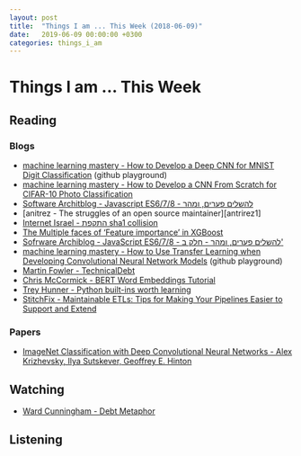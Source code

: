 ```yaml
---
layout: post
title:  "Things I am ... This Week (2018-06-09)"
date:   2019-06-09 00:00:00 +0300
categories: things_i_am
---
```


# Things I am ... This Week  

## Reading  

### Blogs

- [machine learning mastery - How to Develop a Deep CNN for MNIST Digit Classification][mlm1] (github playground)
- [machine learning mastery - How to Develop a CNN From Scratch for CIFAR-10 Photo Classification][mlm2]
- [Software Architblog - Javascript ES6/7/8 - להשלים פערים, ומהר][sa1]
- [anitrez - The struggles of an open source maintainer][antrirez1]
- [Internet Israel - התקפת sha1 collision][iis1]
- [The Multiple faces of ‘Feature importance’ in XGBoost][md1]
- [Sofrware Archiblog - JavaScript ES6/7/8 - להשלים פערים, ומהר - חלק ב'][sa2]
- [machine learning mastery - How to Use Transfer Learning when Developing Convolutional Neural Network Models][mlm3] (github playground)
- [Martin Fowler - TechnicalDebt][mf1]
- [Chris McCormick - BERT Word Embeddings Tutorial][cc1]
- [Trey Hunner - Python built-ins worth learning][th1]
- [StitchFix - Maintainable ETLs: Tips for Making Your Pipelines Easier to Support and Extend][sf1]

### Papers

- [ImageNet Classification with Deep Convolutional Neural Networks - Alex Krizhevsky, Ilya Sutskever, Geoffrey E. Hinton][paper1]

## Watching  

- [Ward Cunningham - Debt Metaphor][yt1]

## Listening  

[mlm1]:https://machinelearningmastery.com/how-to-develop-a-convolutional-neural-network-from-scratch-for-mnist-handwritten-digit-classification/
[mlm2]:https://machinelearningmastery.com/how-to-develop-a-cnn-from-scratch-for-cifar-10-photo-classification/
[sa1]:http://www.softwarearchiblog.com/2019/05/javascript-es678.html
[antirez1]:http://antirez.com/news/129
[iis1]:https://internet-israel.com/%D7%A4%D7%99%D7%AA%D7%95%D7%97-%D7%90%D7%99%D7%A0%D7%98%D7%A8%D7%A0%D7%98/%D7%91%D7%A0%D7%99%D7%99%D7%AA-%D7%90%D7%AA%D7%A8%D7%99-%D7%90%D7%99%D7%A0%D7%98%D7%A8%D7%A0%D7%98-%D7%9C%D7%9E%D7%A4%D7%AA%D7%97%D7%99%D7%9D/%D7%94%D7%AA%D7%A7%D7%A4%D7%AA-sha1-collision/
[paper1]:http://papers.nips.cc/paper/4824-imagenet-classification-with-deep-convolutional-neural-networks
[md1]:https://towardsdatascience.com/be-careful-when-interpreting-your-features-importance-in-xgboost-6e16132588e7
[sa2]:http://www.softwarearchiblog.com/2019/05/javascript-es678-part2.html
[mlm3]:https://machinelearningmastery.com/how-to-use-transfer-learning-when-developing-convolutional-neural-network-models/
[mf1]:https://martinfowler.com/bliki/TechnicalDebt.html
[yt1]:https://www.youtube.com/watch?v=pqeJFYwnkjE
[cc1]:http://mccormickml.com/2019/05/14/BERT-word-embeddings-tutorial/
[th1]:https://treyhunner.com/2019/05/python-builtins-worth-learning/
[sf1]:https://multithreaded.stitchfix.com/blog/2019/05/21/maintainable-etls/
